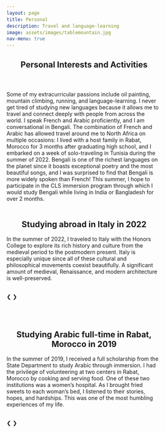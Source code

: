```yaml
---
layout: page
title: Personal
description: Travel and language-learning
image: assets/images/tablemountain.jpg
nav-menu: true
---
```


<!-- Main -->
<div id="main" class="alt">

  <!-- One -->
<section id="one">
	<div class="inner">
		<header class="major">
			<h1>Personal Interests and Activities</h1>
		</header>

<!-- Content -->
Some of my extracurricular passions include oil painting, mountain climbing, running, and language-learning. I never get tired of studying new languages because it allows me to travel and connect deeply with people from across the world. I speak French and Arabic proficiently, and I am conversational in Bengali. The combination of French and Arabic has allowed travel around me to North Africa on multiple occasions: I lived with a host family in Rabat, Morocco for 3 months after graduating high school, and I embarked on a week of solo-traveling in Tunisia during the summer of 2022. Bengali is one of the richest languages on the planet since it boasts exceptional poetry and the most beautiful songs, and I was surprised to find that Bengali is more widely spoken than French! This summer, I hope to participate in the CLS immersion program through which I would study Bengali while living in India or Bangladesh for over 2 months.<br><br>
	
<html>
<head>
<meta name="viewport" content="width=device-width, initial-scale=1">
<style>
* {box-sizing: border-box}
.mySlides1, .mySlides2 {display: none}
img {vertical-align: middle;}

/* Slideshow container */
.slideshow-container {
  max-width: 1000px;
  position: relative;
  margin: auto;
}

/* Next & previous buttons */
.prev, .next {
  cursor: pointer;
  position: absolute;
  top: 50%;
  width: auto;
  padding: 16px;
  margin-top: -22px;
  color: white;
  font-weight: bold;
  font-size: 18px;
  transition: 0.6s ease;
  border-radius: 0 3px 3px 0;
  user-select: none;
}

/* Position the "next button" to the right */
.next {
  right: 0;
  border-radius: 3px 0 0 3px;
}

/* On hover, add a grey background color */
.prev:hover, .next:hover {
  background-color: #f1f1f1;
  color: black;
}
</style>
</head>
<body>


<h2 style="text-align:center">Studying abroad in Italy in 2022</h2>
	In the summer of 2022, I traveled to Italy with the Honors College to explore its rich history and culture from the medieval period to the postmodern present. Italy is especially unique since all of these cultural and philosophical movements coexist beautifully. A significant amount of medieval, Renaissance, and modern architecture is well-preserved.<br><br>
	
<div class="slideshow-container">
  <div class="mySlides2">
    <img src="assets/images/italy_1.png" style="width:100%">
  </div>

  <div class="mySlides2">
    <img src="assets/images/italy_2.png" style="width:100%">
  </div>

  <div class="mySlides2">
    <img src="assets/images/italy_3.png" style="width:100%">
  </div>
	
  <div class="mySlides2">
    <img src="assets/images/italy_4.png" style="width:100%">
  </div>

  <a class="prev" onclick="plusSlides(-1, 1)">&#10094;</a>
  <a class="next" onclick="plusSlides(1, 1)">&#10095;</a>
</div>

<br><br>
	
<h2 style="text-align:center">Studying Arabic full-time in Rabat, Morocco in 2019</h2>
	In the summer of 2019, I received a full scholarship from the State Department to study Arabic through immersion. I had the privilege of volunteering at two centers in Rabat, Morocco by cooking and serving food. One of these two institutions was a women’s hospital. As I brought fried sweets to each woman’s bed, I listened to their stories, hopes, and hardships. This was one of the most humbling experiences of my life.<br><br>

<div class="slideshow-container">
  <div class="mySlides1">
    <img src="assets/images/rabat.png" style="width:100%">
  </div>
	
  <div class="mySlides1">
    <img src="assets/images/sunset.jpg" style="width:100%">
  </div>
	
  <div class="mySlides1">
    <img src="assets/images/ismael.jpg" style="width:100%">
  </div>

  <div class="mySlides1">
    <img src="assets/images/ocean.jpg" style="width:100%">
  </div>

  <div class="mySlides1">
    <img src="assets/images/minaret.jpg" style="width:100%">
  </div>

  <a class="prev" onclick="plusSlides(-1, 0)">&#10094;</a>
  <a class="next" onclick="plusSlides(1, 0)">&#10095;</a>
</div>
	

<script>
let slideIndex = [1,1];
let slideId = ["mySlides1", "mySlides2"]
showSlides(1, 0);
showSlides(1, 1);

function plusSlides(n, no) {
  showSlides(slideIndex[no] += n, no);
}

function showSlides(n, no) {
  let i;
  let x = document.getElementsByClassName(slideId[no]);
  if (n > x.length) {slideIndex[no] = 1}    
  if (n < 1) {slideIndex[no] = x.length}
  for (i = 0; i < x.length; i++) {
     x[i].style.display = "none";  
  }
  x[slideIndex[no]-1].style.display = "block";  
}
</script>

</body>
</html> 
